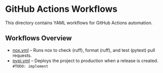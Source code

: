 # GitHub Actions Workflows

This directory contains YAML workflows for GitHub Actions automation.

## Workflows Overview
- [nox.yml](nox.yml) – Runs nox to check (ruff), format (ruff), and test (pytest) pull requests.
- [pypi.yml](pypi.yml) – Deploys the project to production when a release is created. `#TODO: implement`
